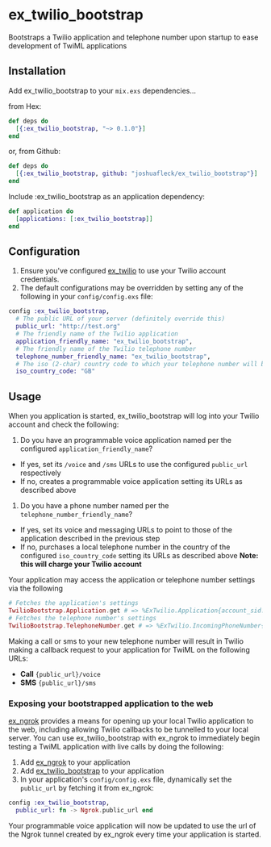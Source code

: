 # ex_twilio_bootstrap

Bootstraps a Twilio application and telephone number upon startup to ease development of TwiML applications

## Installation

Add ex_twilio_bootstrap to your `mix.exs` dependencies...

from Hex:

```elixir
def deps do
  [{:ex_twilio_bootstrap, "~> 0.1.0"}]
end
```

or, from Github:


```elixir
def deps do
  [{:ex_twilio_bootstrap, github: "joshuafleck/ex_twilio_bootstrap"}]
end
```

Include :ex_twilio_bootstrap as an application dependency:

```elixir
def application do
  [applications: [:ex_twilio_bootstrap]]
end
```

## Configuration

1. Ensure you've configured [ex_twilio](https://github.com/danielberkompas/ex_twilio#configuration) to use your Twilio account credentials.
1. The default configurations may be overridden by setting any of the following in your `config/config.exs` file:

```elixir
config :ex_twilio_bootstrap,
  # The public URL of your server (definitely override this)
  public_url: "http://test.org"
  # The friendly name of the Twilio application
  application_friendly_name: "ex_twilio_bootstrap",
  # The friendly name of the Twilio telephone number
  telephone_number_friendly_name: "ex_twilio_bootstrap",
  # The iso (2-char) country code to which your telephone number will be local
  iso_country_code: "GB"
```

## Usage

When you application is started, ex_twilio_bootstrap will log into your Twilio
account and check the following:

1. Do you have an programmable voice application named per the configured `application_friendly_name`?
  - If yes, set its `/voice` and `/sms` URLs to use the configured `public_url` respectively
  - If no, creates a programmable voice application setting its URLs as described above
1. Do you have a phone number named per the `telephone_number_friendly_name`?
  - If yes, set its voice and messaging URLs to point to those of the application described in the previous step
  - If no, purchases a local telephone number in the country of the configured `iso_country_code` setting its URLs as described above **Note: this will charge your Twilio account**

Your application may access the application or telephone number settings via the following

```elixir
# Fetches the application's settings
TwilioBootstrap.Application.get # => %ExTwilio.Application{account_sid: "...
# Fetches the telephone number's settings
TwilioBootstrap.TelephoneNumber.get # => %ExTwilio.IncomingPhoneNumber{account_sid: "...
```

Making a call or sms to your new telephone number will result in Twilio making a callback request to your application for TwiML on the following URLs:

- **Call** `{public_url}/voice`
- **SMS** `{public_url}/sms`

### Exposing your bootstrapped application to the web

[ex_ngrok](https://github.com/joshuafleck/ex_ngrok) provides a means for opening up your local Twilio application to the web, including allowing Twilio callbacks to be tunnelled to your local server. You can use ex_twilio_bootstrap with ex_ngrok to immediately begin testing a TwiML application with live calls by doing the following:

1. Add [ex_ngrok](https://github.com/joshuafleck/ex_ngrok#dependencies) to your application
1. Add [ex_twilio_bootstrap](#Installation) to your application
1. In your application's `config/config.exs` file, dynamically set the `public_url` by fetching it from ex_ngrok:

```elixir
config :ex_twilio_bootstrap,
  public_url: fn -> Ngrok.public_url end
```

Your programmable voice application will now be updated to use the url of the Ngrok tunnel created by ex_ngrok every time your application is started.
